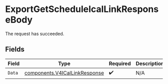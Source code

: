 # ExportGetScheduleIcalLinkResponseBody

The request has succeeded.


## Fields

| Field                                                                          | Type                                                                           | Required                                                                       | Description                                                                    |
| ------------------------------------------------------------------------------ | ------------------------------------------------------------------------------ | ------------------------------------------------------------------------------ | ------------------------------------------------------------------------------ |
| `Data`                                                                         | [components.V4ICalLinkResponse](../../models/components/v4icallinkresponse.md) | :heavy_check_mark:                                                             | N/A                                                                            |